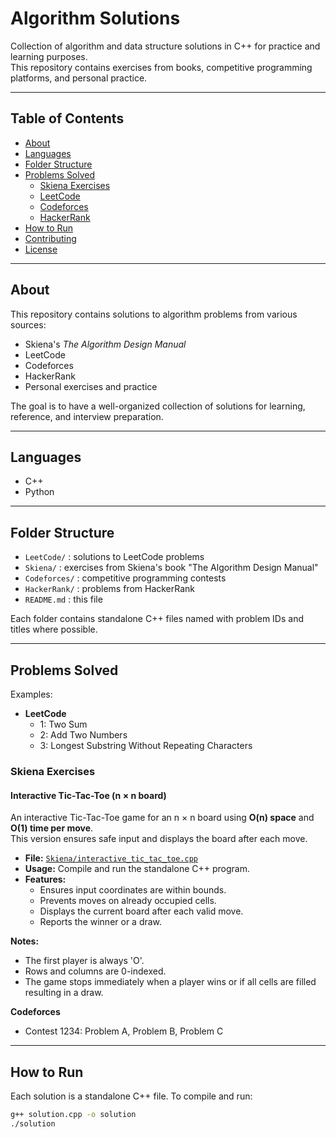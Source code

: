 # Algorithm Solutions

Collection of algorithm and data structure solutions in C++ for practice and learning purposes.  
This repository contains exercises from books, competitive programming platforms, and personal practice.

---

## Table of Contents
- [About](#about)
- [Languages](#languages)
- [Folder Structure](#folder-structure)
- [Problems Solved](#problems-solved)
  - [Skiena Exercises](Skiena/)
  - [LeetCode](LeetCode/)
  - [Codeforces](Codeforces/)
  - [HackerRank](HackerRank/)
- [How to Run](#how-to-run)
- [Contributing](#contributing)
- [License](#license)

---

## About
This repository contains solutions to algorithm problems from various sources:

- Skiena's *The Algorithm Design Manual*
- LeetCode
- Codeforces
- HackerRank
- Personal exercises and practice

The goal is to have a well-organized collection of solutions for learning, reference, and interview preparation.

---

## Languages
- C++  
- Python

---

## Folder Structure
- `LeetCode/` : solutions to LeetCode problems  
- `Skiena/` : exercises from Skiena's book "The Algorithm Design Manual"  
- `Codeforces/` : competitive programming contests  
- `HackerRank/` : problems from HackerRank  
- `README.md` : this file  

Each folder contains standalone C++ files named with problem IDs and titles where possible.

---

## Problems Solved
Examples:

- **LeetCode**
  - 1: Two Sum
  - 2: Add Two Numbers
  - 3: Longest Substring Without Repeating Characters

### Skiena Exercises

#### Interactive Tic-Tac-Toe (n × n board)
An interactive Tic-Tac-Toe game for an n × n board using **O(n) space** and **O(1) time per move**.  
This version ensures safe input and displays the board after each move.

- **File:** [`Skiena/interactive_tic_tac_toe.cpp`](Skiena/interactive_tic_tac_toe.cpp)
- **Usage:** Compile and run the standalone C++ program.
- **Features:**
  - Ensures input coordinates are within bounds.
  - Prevents moves on already occupied cells.
  - Displays the current board after each valid move.
  - Reports the winner or a draw.

**Notes:**
- The first player is always 'O'.
- Rows and columns are 0-indexed.
- The game stops immediately when a player wins or if all cells are filled resulting in a draw.

**Codeforces**
  - Contest 1234: Problem A, Problem B, Problem C

---

## How to Run
Each solution is a standalone C++ file. To compile and run:

```bash
g++ solution.cpp -o solution
./solution

